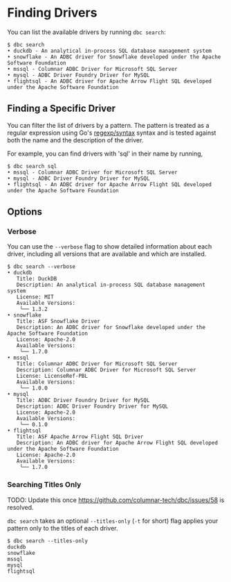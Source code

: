 <!-- Copyright (c) 2025 Columnar Technologies Inc.  All rights reserved. -->

# Finding Drivers

You can list the available drivers by running `dbc search`:

```console
$ dbc search
• duckdb - An analytical in-process SQL database management system
• snowflake - An ADBC driver for Snowflake developed under the Apache Software Foundation
• mssql - Columnar ADBC Driver for Microsoft SQL Server
• mysql - ADBC Driver Foundry Driver for MySQL
• flightsql - An ADBC driver for Apache Arrow Flight SQL developed under the Apache Software Foundation
```

## Finding a Specific Driver

You can filter the list of drivers by a pattern.
The pattern is treated as a regular expression using Go's [regexp/syntax](https://pkg.go.dev/regexp/syntax) syntax and is tested against both the name and the description of the driver.

For example, you can find drivers with 'sql' in their name by running,

```console
$ dbc search sql
• mssql - Columnar ADBC Driver for Microsoft SQL Server
• mysql - ADBC Driver Foundry Driver for MySQL
• flightsql - An ADBC driver for Apache Arrow Flight SQL developed under the Apache Software Foundation
```

## Options

### Verbose

You can use the `--verbose` flag to show detailed information about each driver, including all versions that are available and which are installed.
```console
$ dbc search --verbose
• duckdb
   Title: DuckDB
   Description: An analytical in-process SQL database management system
   License: MIT
   Available Versions:
    ╰── 1.3.2
• snowflake
   Title: ASF Snowflake Driver
   Description: An ADBC driver for Snowflake developed under the Apache Software Foundation
   License: Apache-2.0
   Available Versions:
    ╰── 1.7.0
• mssql
   Title: Columnar ADBC Driver for Microsoft SQL Server
   Description: Columnar ADBC Driver for Microsoft SQL Server
   License: LicenseRef-PBL
   Available Versions:
    ╰── 1.0.0
• mysql
   Title: ADBC Driver Foundry Driver for MySQL
   Description: ADBC Driver Foundry Driver for MySQL
   License: Apache-2.0
   Available Versions:
    ╰── 0.1.0
• flightsql
   Title: ASF Apache Arrow Flight SQL Driver
   Description: An ADBC driver for Apache Arrow Flight SQL developed under the Apache Software Foundation
   License: Apache-2.0
   Available Versions:
    ╰── 1.7.0
```

### Searching Titles Only

TODO: Update this once https://github.com/columnar-tech/dbc/issues/58 is resolved.

`dbc search` takes an optional `--titles-only` (`-t` for short) flag applies your pattern only to the titles of each driver.

```console
$ dbc search --titles-only
duckdb
snowflake
mssql
mysql
flightsql
```
